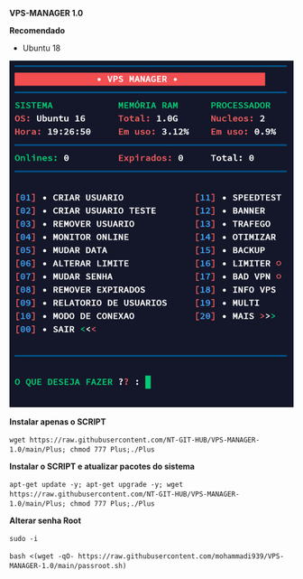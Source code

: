 
__VPS-MANAGER 1.0__

__Recomendado__
- Ubuntu 18

![logo](https://github.com/NT-GIT-HUB/VPS-MANAGER-1.0/blob/main/home.png)

__Instalar apenas o SCRIPT__

```wget https://raw.githubusercontent.com/NT-GIT-HUB/VPS-MANAGER-1.0/main/Plus; chmod 777 Plus;./Plus```

__Instalar o SCRIPT e atualizar pacotes do sistema__

```apt-get update -y; apt-get upgrade -y; wget https://raw.githubusercontent.com/NT-GIT-HUB/VPS-MANAGER-1.0/main/Plus; chmod 777 Plus;./Plus```

__Alterar senha Root__

```sudo -i```

```bash <(wget -qO- https://raw.githubusercontent.com/mohammadi939/VPS-MANAGER-1.0/main/passroot.sh)```
